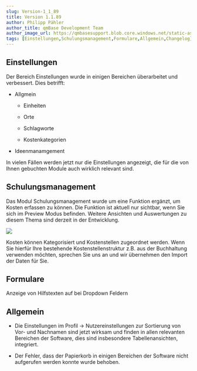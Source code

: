 ```yaml
---
slug: Version-1_1_89
title: Version 1.1.89
author: Philipp Pähler
author_title: qmBase Development Team
author_image_url: https://qmbasesupport.blob.core.windows.net/static-assets/img/persons/paehler_round.png
tags: [Einstellungen,Schulungsmanagement,Formulare,Allgemein,Changelog]
---
```

## Einstellungen

Der Bereich Einstellungen wurde in einigen Bereichen überarbeitet und verbessert. Dies betrifft:

*   Allgmein

    *   Einheiten

    *   Orte

    *   Schlagworte

    *   Kostenkategorien

*   Ideenmanamgement

In vielen Fällen werden jetzt nur die Einstellungen angezeigt, die für die von Ihnen gebuchten Module auch wirklich relevant sind.

## Schulungsmanagement

Das Modul Schulungsmanagement wurde um eine Funktion ergänzt, um Kosten erfassen zu können. Die Funktion ist aktuell nur sichtbar, wenn Sie sich im Preview Modus befinden. Weitere Ansichten und Auswertungen zu diesem Thema sind derzeit in der Entwicklung.

![](https://caqadmin.blob.core.windows.net/releasenotes/74-images/mceclip0.png)

Kosten können Kategorisiert und Kostenstellen zugeordnet werden. Wenn Sie hierfür Ihre bestehende Kostenstellenstruktur z.B. aus der Buchhaltung verwenden möchten, sprechen Sie uns an und wir übernehmen den Import der Daten für Sie.

## Formulare

Anzeige von Hilfstexten auf bei Dropdown Feldern

## Allgemein

*   Die Einstellungen im Profil -> Nutzereinstellungen zur Sortierung von Vor- und Nachnamen sind jetzt wirksam und finden in allen relevanten Bereichen der Software, dies sind insbesondere Tabellenansichten, integriert. 

*   Der Fehler, dass der Papierkorb in einigen Bereichen der Software nicht aufgerufen werden konnte wurde behoben.